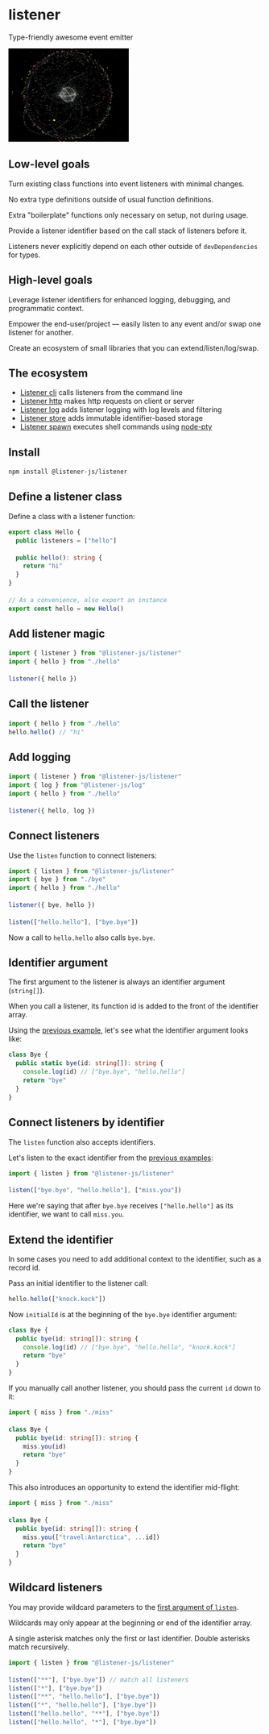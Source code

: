 # listener

Type-friendly awesome event emitter

![listener](media/listener.gif)

## Low-level goals

Turn existing class functions into event listeners with minimal changes.

No extra type definitions outside of usual function definitions.

Extra "boilerplate" functions only necessary on setup, not during usage.

Provide a listener identifier based on the call stack of listeners before it.

Listeners never explicitly depend on each other outside of `devDependencies` for types.

## High-level goals

Leverage listener identifiers for enhanced logging, debugging, and programmatic context.

Empower the end-user/project — easily listen to any event and/or swap one listener for another.

Create an ecosystem of small libraries that you can extend/listen/log/swap.

## The ecosystem

- [Listener cli](https://github.com/listener-js/cli) calls listeners from the command line
- [Listener http](https://github.com/listener-js/http) makes http requests on client or server
- [Listener log](https://github.com/listener-js/log) adds listener logging with log levels and filtering
- [Listener store](https://github.com/listener-js/store) adds immutable identifier-based storage
- [Listener spawn](https://github.com/listener-js/spawn) executes shell commands using [node-pty](https://github.com/microsoft/node-pty)

## Install

```bash
npm install @listener-js/listener
```

## Define a listener class

Define a class with a listener function:

```ts
export class Hello {
  public listeners = ["hello"]

  public hello(): string {
    return "hi"
  }
}

// As a convenience, also export an instance
export const hello = new Hello()
```

## Add listener magic

```ts
import { listener } from "@listener-js/listener"
import { hello } from "./hello"

listener({ hello })
```

## Call the listener

```ts
import { hello } from "./hello"
hello.hello() // "hi"
```

## Add logging

```ts
import { listener } from "@listener-js/listener"
import { log } from "@listener-js/log"
import { hello } from "./hello"

listener({ hello, log })
```

## Connect listeners

Use the `listen` function to connect listeners:

```ts
import { listen } from "@listener-js/listener"
import { bye } from "./bye"
import { hello } from "./hello"

listener({ bye, hello })

listen(["hello.hello"], ["bye.bye"])
```

Now a call to `hello.hello` also calls `bye.bye`.

## Identifier argument

The first argument to the listener is always an identifier argument (`string[]`).

When you call a listener, its function id is added to the front of the identifier array.

Using the [previous example](#connect-listeners), let's see what the identifier argument looks like:

```ts
class Bye {
  public static bye(id: string[]): string {
    console.log(id) // ["bye.bye", "hello.hello"]
    return "bye"
  }
}
```

## Connect listeners by identifier

The `listen` function also accepts identifiers.

Let's listen to the exact identifier from the [previous examples](#identifier-argument):

```ts
import { listen } from "@listener-js/listener"

listen(["bye.bye", "hello.hello"], ["miss.you"])
```

Here we're saying that after `bye.bye` receives `["hello.hello"]` as its identifier, we want to call `miss.you`.

## Extend the identifier

In some cases you need to add additional context to the identifier, such as a record id.

Pass an initial identifier to the listener call:

```ts
hello.hello(["knock.kock"])
```

Now `initialId` is at the beginning of the `bye.bye` identifier argument:

```ts
class Bye {
  public bye(id: string[]): string {
    console.log(id) // ["bye.bye", "hello.hello", "knock.kock"]
    return "bye"
  }
}
```

If you manually call another listener, you should pass the current `id` down to it:

```ts
import { miss } from "./miss"

class Bye {
  public bye(id: string[]): string {
    miss.you(id)
    return "bye"
  }
}
```

This also introduces an opportunity to extend the identifier mid-flight:

```ts
import { miss } from "./miss"

class Bye {
  public bye(id: string[]): string {
    miss.you(["travel:Antarctica", ...id])
    return "bye"
  }
}
```

## Wildcard listeners

You may provide wildcard parameters to the [first argument of `listen`](#connect-listeners).

Wildcards may only appear at the beginning or end of the identifier array.

A single asterisk matches only the first or last identifier. Double asterisks match recursively.

```ts
import { listen } from "@listener-js/listener"

listen(["**"], ["bye.bye"]) // match all listeners
listen(["*"], ["bye.bye"])
listen(["**", "hello.hello"], ["bye.bye"])
listen(["*", "hello.hello"], ["bye.bye"])
listen(["hello.hello", "**"], ["bye.bye"])
listen(["hello.hello", "*"], ["bye.bye"])
```
